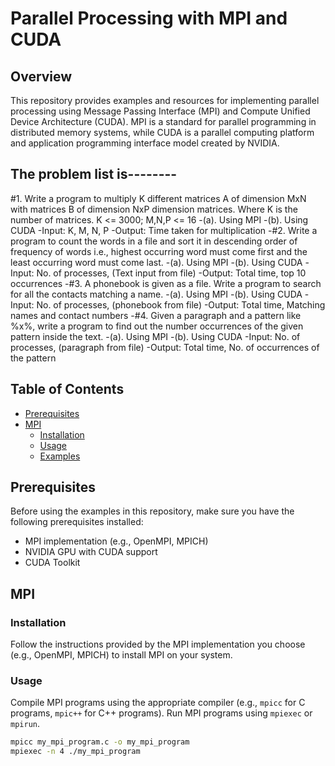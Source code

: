 # Parallel Processing with MPI and CUDA

## Overview

This repository provides examples and resources for implementing parallel processing using Message Passing Interface (MPI) and Compute Unified Device Architecture (CUDA). MPI is a standard for parallel programming in distributed memory systems, while CUDA is a parallel computing platform and application programming interface model created by NVIDIA.
## The problem list is--------

#1. Write a program to multiply K different matrices A of dimension MxN with matrices B of dimension NxP dimension matrices. Where K is the number of matrices. K <= 3000; M,N,P <= 16
-(a). Using MPI
-(b). Using CUDA
-Input: K, M, N, P
-Output: Time taken for multiplication
-#2. Write a program to count the words in a file and sort it in descending order of frequency of words i.e., highest occurring word must come first and the least occurring word must
come last.
-(a). Using MPI
-(b). Using CUDA
-Input: No. of processes, (Text input from file)
-Output: Total time, top 10 occurrences
-#3. A phonebook is given as a file. Write a program to search for all the contacts matching a name.
-(a). Using MPI
-(b). Using CUDA
-Input: No. of processes, (phonebook from file)
-Output: Total time, Matching names and contact numbers
-#4. Given a paragraph and a pattern like %x%, write a program to find out the number occurrences of the given pattern inside the text.
-(a). Using MPI
-(b). Using CUDA
-Input: No. of processes, (paragraph from file)
-Output: Total time, No. of occurrences of the pattern





## Table of Contents

- [Prerequisites](#prerequisites)
- [MPI](#mpi)
  - [Installation](#installation)
  - [Usage](#usage)
  - [Examples](#examples)

## Prerequisites

Before using the examples in this repository, make sure you have the following prerequisites installed:

- MPI implementation (e.g., OpenMPI, MPICH)
- NVIDIA GPU with CUDA support
- CUDA Toolkit

## MPI

### Installation

Follow the instructions provided by the MPI implementation you choose (e.g., OpenMPI, MPICH) to install MPI on your system.

### Usage

Compile MPI programs using the appropriate compiler (e.g., `mpicc` for C programs, `mpic++` for C++ programs). Run MPI programs using `mpiexec` or `mpirun`.

```bash
mpicc my_mpi_program.c -o my_mpi_program
mpiexec -n 4 ./my_mpi_program
